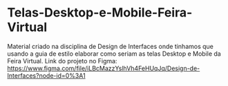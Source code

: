 # Telas-Desktop-e-Mobile-Feira-Virtual
Material criado na disciplina de Design de Interfaces onde tinhamos que usando a guia de estilo elaborar como seriam as telas Desktop e Mobile da Feira Virtual.  Link do projeto no Figma:  https://www.figma.com/file/iLBcMazzYslhVh4FeHUqJq/Design-de-Interfaces?node-id=0%3A1

